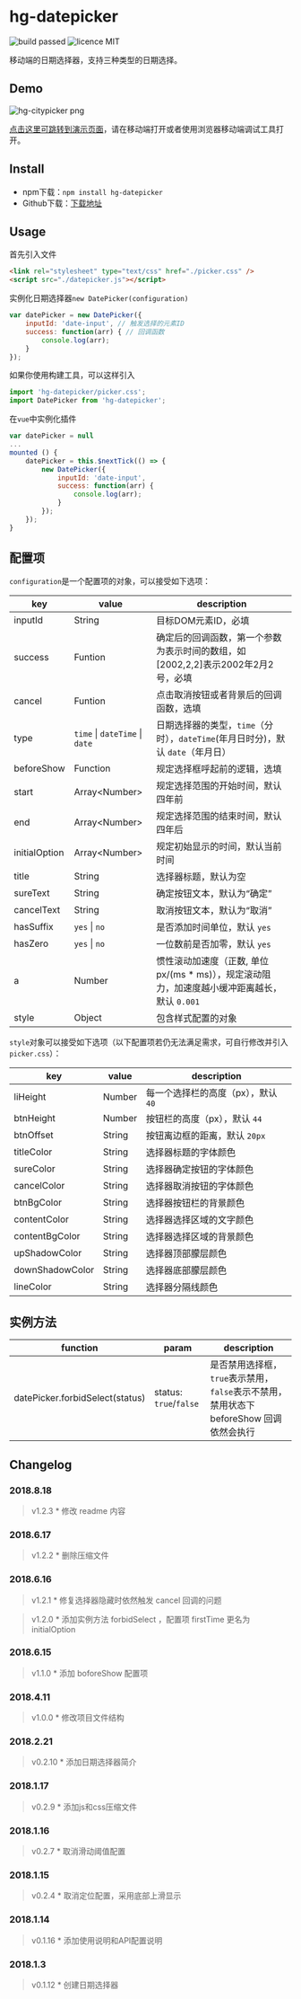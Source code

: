 # hg-datepicker
![build passed](https://img.shields.io/badge/build-passed-brightgreen.svg)
![licence MIT](https://img.shields.io/badge/licence-MIT-orange.svg)

移动端的日期选择器，支持三种类型的日期选择。

## Demo
![hg-citypicker png](http://olislpb6q.bkt.clouddn.com/hg-datepicker.png)

[点击这里可跳转到演示页面](https://hamger.github.io/demo/datepicker/datepicker.html)，请在移动端打开或者使用浏览器移动端调试工具打开。

## Install
* npm下载：`npm install hg-datepicker`
* Github下载：[下载地址](https://github.com/hamger/hg-datepicker)

## Usage
首先引入文件
```html
<link rel="stylesheet" type="text/css" href="./picker.css" />
<script src="./datepicker.js"></script>
```
实例化日期选择器`new DatePicker(configuration)`
```js
var datePicker = new DatePicker({
    inputId: 'date-input', // 触发选择的元素ID
    success: function(arr) { // 回调函数
        console.log(arr);
    }
});
```

如果你使用构建工具，可以这样引入
```js
import 'hg-datepicker/picker.css';
import DatePicker from 'hg-datepicker';
```
在`vue`中实例化插件
```js
var datePicker = null
...
mounted () {
    datePicker = this.$nextTick(() => {
        new DatePicker({
            inputId: 'date-input',
            success: function(arr) {
                console.log(arr);
            }
        });
    });
}
```
## 配置项
`configuration`是一个配置项的对象，可以接受如下选项：

key | value | description
--------|------|-----
inputId | String | 目标DOM元素ID，必填
success | Funtion  |  确定后的回调函数，第一个参数为表示时间的数组，如[2002,2,2]表示2002年2月2号，必填
cancel | Funtion  |  点击取消按钮或者背景后的回调函数，选填
type | `time` \| `dateTime` \| `date` | 日期选择器的类型，`time`（分时），`dateTime`(年月日时分)，默认 `date`（年月日）
beforeShow | Function | 规定选择框呼起前的逻辑，选填
start | Array\<Number\> | 规定选择范围的开始时间，默认四年前
end | Array\<Number\> | 规定选择范围的结束时间，默认四年后
initialOption | Array\<Number\> | 规定初始显示的时间，默认当前时间
title | String | 选择器标题，默认为空
sureText | String | 确定按钮文本，默认为“确定”
cancelText | String | 取消按钮文本，默认为“取消”
hasSuffix | `yes` \| `no` | 是否添加时间单位，默认 `yes`
hasZero | `yes` \| `no` | 一位数前是否加零，默认 `yes`
a | Number | 惯性滚动加速度（正数, 单位 px/(ms * ms)），规定滚动阻力，加速度越小缓冲距离越长，默认 `0.001`
style | Object | 包含样式配置的对象

`style`对象可以接受如下选项（以下配置项若仍无法满足需求，可自行修改并引入`picker.css`）：

key | value | description
--------|------|-----
liHeight | Number | 每一个选择栏的高度（px），默认 `40`
btnHeight | Number | 按钮栏的高度（px），默认 `44`
btnOffset | String | 按钮离边框的距离，默认 `20px`
titleColor | String | 选择器标题的字体颜色
sureColor | String | 选择器确定按钮的字体颜色
cancelColor | String | 选择器取消按钮的字体颜色
btnBgColor | String | 选择器按钮栏的背景颜色
contentColor | String | 选择器选择区域的文字颜色
contentBgColor | String | 选择器选择区域的背景颜色
upShadowColor | String | 选择器顶部朦层颜色
downShadowColor | String | 选择器底部朦层颜色
lineColor | String | 选择器分隔线颜色

## 实例方法
function | param | description
-------- | ------ | -----
datePicker.forbidSelect(status) | status: `true`/`false` | 是否禁用选择框，`true`表示禁用，`false`表示不禁用，禁用状态下 beforeShow 回调依然会执行

## Changelog
### 2018.8.18
> v1.2.3 * 修改 readme 内容

### 2018.6.17
> v1.2.2 * 删除压缩文件

### 2018.6.16
> v1.2.1 * 修复选择器隐藏时依然触发 cancel 回调的问题

> v1.2.0 * 添加实例方法 forbidSelect ，配置项 firstTime 更名为 initialOption

### 2018.6.15
> v1.1.0 * 添加 boforeShow 配置项

### 2018.4.11
> v1.0.0 * 修改项目文件结构

### 2018.2.21
> v0.2.10 * 添加日期选择器简介

### 2018.1.17
> v0.2.9 * 添加js和css压缩文件

### 2018.1.16
> v0.2.7 * 取消滑动阈值配置

### 2018.1.15
> v0.2.4 * 取消定位配置，采用底部上滑显示

### 2018.1.14
> v0.1.16 * 添加使用说明和API配置说明

### 2018.1.3
> v0.1.12 * 创建日期选择器
